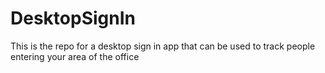 # DesktopSignIn
This is the repo for a desktop sign in app that can be used to track people entering your area of the office
